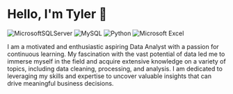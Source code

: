 # Hello, I'm Tyler 👋

![MicrosoftSQLServer](https://img.shields.io/badge/Microsoft%20SQL%20Server-CC2927?style=for-the-badge&logo=microsoft%20sql%20server&logoColor=white)
![MySQL](https://img.shields.io/badge/mysql-%2300f.svg?style=for-the-badge&logo=mysql&logoColor=white)
![Python](https://img.shields.io/badge/python-3670A0?style=for-the-badge&logo=python&logoColor=ffdd54)
![Microsoft Excel](https://img.shields.io/badge/Microsoft_Excel-217346?style=for-the-badge&logo=microsoft-excel&logoColor=white)

I am a motivated and enthusiastic aspiring Data Analyst with a passion for continuous learning. My fascination with the vast potential of data led me to immerse myself in the field and acquire extensive knowledge on a variety of topics, including data cleaning, processing, and analysis. I am dedicated to leveraging my skills and expertise to uncover valuable insights that can drive meaningful business decisions.

